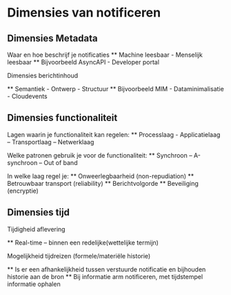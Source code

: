 # Dimensies van notificeren

## Dimensies Metadata

Waar en hoe beschrijf je notificaties
** Machine leesbaar - Menselijk leesbaar
** Bijvoorbeeld AsyncAPI - Developer portal

Dimensies berichtinhoud

** Semantiek - Ontwerp - Structuur
** Bijvoorbeeld MIM - Dataminimalisatie - Cloudevents

## Dimensies functionaliteit

Lagen waarin je functionaliteit kan regelen:
** Processlaag - Applicatielaag – Transportlaag – Netwerklaag

Welke patronen gebruik je voor de functionaliteit:
** Synchroon – A-synchroon – Out of band

In welke laag regel je:
** Onweerlegbaarheid (non-repudiation)
** Betrouwbaar transport (reliability)
** Berichtvolgorde
** Beveiliging (encryptie)

## Dimensies tijd

Tijdigheid aflevering

** Real-time – binnen een redelijke(wettelijke termijn)

Mogelijkheid tijdreizen (formele/materiële historie)

** Is er een afhankelijkheid tussen verstuurde notificatie en bijhouden historie aan de bron
** Bij informatie arm notificeren, met tijdstempel informatie ophalen
